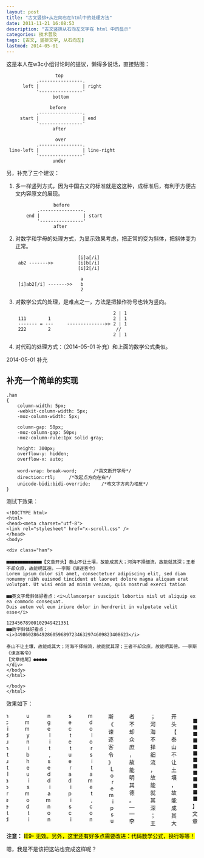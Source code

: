 ```yaml
---
layout: post
title: "古文竖排+从左向右在html中的处理方法"
date: 2011-11-21 16:08:53
description: "古文竖排从右向左文字在 html 中的显示"
categories: 技术普及
tags: [古文, 竖排文字, 从右向左]
lastmod: 2014-05-01
---
```


这是本人在w3c小组讨论时的提议，懒得多说话，直接贴图：

                      top 
               .----------------. 
          left |                | right 
               '----------------' 
                     bottom 
 
                    before 
               .----------------. 
         start |                | end 
               '----------------' 
                     after 

                      over 
               .----------------. 
     line-left |                | line-right 
               '----------------' 
                     under 


另，补充了三个建议：

1. 多一样竖列方式，因为中国古文的标准就是这这种，成标准后，有利于方便古文内容原文的展现。

                     before 
               .----------------. 
           end |                | start 
               '----------------' 
                     after 

2. 对数字和字母的处理方式，为显示效果考虑，把正常的变为斜体，把斜体变为正常。

                              [i]a[/i]
        ab2 ------->>         [i]b[/i]
                              [i]2[/i]

                               a
        [i]ab2[/i] ------->>   b
                               2

3. 对数学公式的处理，是难点之一，方法是把操作符号也转为竖向。

                                           2 | 1
        111        1                       2 | 1
        ------- = ---     -------------->> 2 | 1
        222        2                        //
                                           2 | 1

4. 对代码的处理方式：（2014-05-01 补充）和上面的数学公式类似。

2014-05-01 补充

## 补充一个简单的实现 ##

    .han
    {
        column-width: 5px;
        -webkit-column-width: 5px;
        -moz-column-width: 5px; 

        column-gap: 50px;
        -moz-column-gap: 50px;
        -moz-column-rule:1px solid gray;

        height: 300px;
        overflow-y: hidden;
        overflow-x: auto;
    
        word-wrap: break-word;      /*英文断开字母*/
        direction:rtl;     /*改起点方向在右*/
        unicode-bidi:bidi-override;    /*改文字方向为相反*/
    }

测试下效果：

    <!DOCTYPE html>
    <html>
    <head><meta charset="utf-8">
    <link rel="stylesheet" href="x-scroll.css" />
    </head>
    <body>
    
    <div class="han">

    ■■■■■■■■■■■■■【文章开头】泰山不让土壤，故能成其大；河海不择细流，故能就其深；王者不却众庶，故能明其德。——李斯《谏逐客令》
    Lorem ipsum dolor sit amet, consectetuer adipiscing elit, sed diam nonummy nibh euismod tincidunt ut laoreet dolore magna aliquam erat volutpat. Ut wisi enim ad minim veniam, quis nostrud exerci tation

    ■■英文字母斜体好看点：<i>ullamcorper suscipit lobortis nisl ut aliquip ex ea commodo consequat.
    Duis autem vel eum iriure dolor in hendrerit in vulputate velit esse</i>

    12345678900102949421351
    ■■数字斜体好看点：
    <i>349860286492860596897234632974609823408623</i>

    泰山不让土壤，故能成其大；河海不择细流，故能就其深；王者不却众庶，故能明其德。——李斯《谏逐客令》
    【文章结尾】●●●●●
    </div>
    </body>
    </html>

    </body>
    </html>

效果如下：

<style type="text/css">
 .han
{
column-width: 5px;
-webkit-column-width: 5px;
-moz-column-width: 5px; 

column-gap: 50px;
-moz-column-gap: 50px;
-moz-column-rule:1px solid gray;

height: 300px;
overflow-y: hidden;
overflow-x: auto;

word-wrap: break-word;      
direction:rtl;     
unicode-bidi:bidi-override;    
}
</style>

<div class="han">

■■■■■■■■■■■■■【文章开头】泰山不让土壤，故能成其大；河海不择细流，故能就其深；王者不却众庶，故能明其德。——李斯《谏逐客令》
Lorem ipsum dolor sit amet, consectetuer adipiscing elit, sed diam nonummy nibh euismod tincidunt ut laoreet dolore magna aliquam erat volutpat. Ut wisi enim ad minim veniam, quis nostrud exerci tation

■■英文字母斜体好看点：<i>ullamcorper suscipit lobortis nisl ut aliquip ex ea commodo consequat.
Duis autem vel eum iriure dolor in hendrerit in vulputate velit esse</i>

12345678900102949421351
■■数字斜体好看点：
<i>349860286492860596897234632974609823408623</i>

泰山不让土壤，故能成其大；河海不择细流，故能就其深；王者不却众庶，故能明其德。——李斯《谏逐客令》
【文章结尾】●●●●●
</div>

**注意：**  <mark>IE9- 无效。另外，这里还有好多点需要改进：代码数学公式，换行等等！</mark>  



嗯，我是不是该把这站也变成这样呢？


